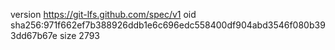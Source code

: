 version https://git-lfs.github.com/spec/v1
oid sha256:971f662ef7b388926ddb1e6c696edc558400df904abd3546f080b393dd67b67e
size 2793
